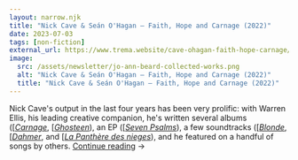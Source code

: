 ```yaml
---
layout: narrow.njk
title: "Nick Cave & Seán O'Hagan – Faith, Hope and Carnage (2022)"
date: 2023-07-03
tags: [non-fiction]
external_url: https://www.trema.website/cave-ohagan-faith-hope-carnage/?ref=daniel.pizza
image:
  src: /assets/newsletter/jo-ann-beard-collected-works.png
  alt: "Nick Cave & Seán O'Hagan – Faith, Hope and Carnage (2022)"
  title: "Nick Cave & Seán O'Hagan – Faith, Hope and Carnage (2022)"
---
```


Nick Cave's output in the last four years has been very prolific: with Warren Ellis, his leading creative companion, he's written several albums ([[_Carnage_](https://www.nickcave.com/carnage/?ref=daniel.pizza "Carnage"), [[_Ghosteen_](https://www.nickcave.com/releases/ghosteen/?ref=daniel.pizza "Ghosteen")), an EP ([[_Seven Psalms_](https://cavethings.com/products/seven-psalms-limited-edition-10-record?ref=daniel.pizza "Seven Psalms")), a few soundtracks ([[_Blonde_](https://www.nickcave.com/releases/blonde/?ref=daniel.pizza" "Blonde soundtrack"), [[_Dahmer_](https://www.nickcave.com/releases/dahmer-soundtrack-from-the-netflix-series/?ref=daniel.pizza "Dahmer soundtrack"), and [[_La Panthère des nieges_](https://www.nickcave.com/releases/la-panthere-des-neiges/?ref=daniel.pizza "La Panthère des nieges soundtrack")), and he featured on a handful of songs by others. <a href="{{ external_url }}" title="Read my recommendation for Faith, Hope and Carnage by Nick Cave and Sean O'Hagan" rel="external" target="_blank">Continue reading</a> →

